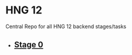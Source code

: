 # HNG 12

Central Repo for all HNG 12 backend stages/tasks

* ## [Stage 0](https://github.com/CaptainAril/HNG_12/tree/main/stage_0)